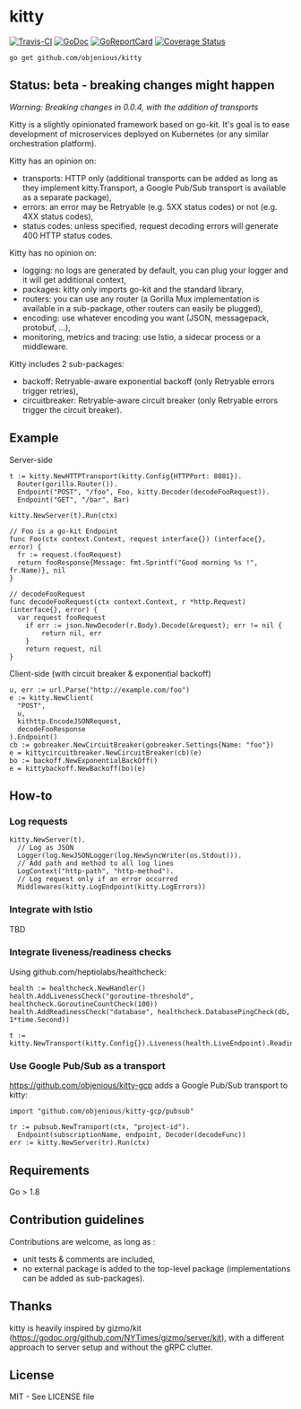# kitty
[![Travis-CI](https://travis-ci.org/objenious/kitty.svg?branch=master)](https://travis-ci.org/objenious/kitty)  [![GoDoc](https://godoc.org/github.com/objenious/kitty?status.svg)](http://godoc.org/github.com/objenious/kitty)
[![GoReportCard](https://goreportcard.com/badge/github.com/objenious/kitty)](https://goreportcard.com/report/github.com/objenious/kitty)
[![Coverage Status](https://coveralls.io/repos/github/objenious/kitty/badge.svg?branch=master)](https://coveralls.io/github/objenious/kitty?branch=master)

`go get github.com/objenious/kitty`

## Status: beta - breaking changes might happen

*Warning: Breaking changes in 0.0.4, with the addition of transports*

Kitty is a slightly opinionated framework based on go-kit.
It's goal is to ease development of microservices deployed on Kubernetes (or any similar orchestration platform).

Kitty has an opinion on:
* transports: HTTP only (additional transports can be added as long as they implement kitty.Transport, a Google Pub/Sub transport is available as a separate package),
* errors: an error may be Retryable (e.g. 5XX status codes) or not (e.g. 4XX status codes),
* status codes: unless specified, request decoding errors will generate 400 HTTP status codes.

Kitty has no opinion on:
* logging: no logs are generated by default, you can plug your logger and it will get additional context,
* packages: kitty only imports go-kit and the standard library,
* routers: you can use any router (a Gorilla Mux implementation is available in a sub-package, other routers can easily be plugged),
* encoding: use whatever encoding you want (JSON, messagepack, protobuf, ...),
* monitoring, metrics and tracing: use Istio, a sidecar process or a middleware.

Kitty includes 2 sub-packages:
* backoff: Retryable-aware exponential backoff (only Retryable errors trigger retries),
* circuitbreaker: Retryable-aware circuit breaker (only Retryable errors trigger the circuit breaker).

## Example

Server-side
```
t := kitty.NewHTTPTransport(kitty.Config{HTTPPort: 8081}).
  Router(gorilla.Router()).
  Endpoint("POST", "/foo", Foo, kitty.Decoder(decodeFooRequest)).
  Endpoint("GET", "/bar", Bar)

kitty.NewServer(t).Run(ctx)

// Foo is a go-kit Endpoint
func Foo(ctx context.Context, request interface{}) (interface{}, error) {
  fr := request.(fooRequest)
  return fooResponse{Message: fmt.Sprintf("Good morning %s !", fr.Name)}, nil
}

// decodeFooRequest
func decodeFooRequest(ctx context.Context, r *http.Request) (interface{}, error) {
  var request fooRequest
	if err := json.NewDecoder(r.Body).Decode(&request); err != nil {
		return nil, err
	}
	return request, nil
}
```

Client-side (with circuit breaker & exponential backoff)
```
u, err := url.Parse("http://example.com/foo")
e := kitty.NewClient(
  "POST",
  u,
  kithttp.EncodeJSONRequest,
  decodeFooResponse
).Endpoint()
cb := gobreaker.NewCircuitBreaker(gobreaker.Settings{Name: "foo"})
e = kittycircuitbreaker.NewCircuitBreaker(cb)(e)
bo := backoff.NewExponentialBackOff()
e = kittybackoff.NewBackoff(bo)(e)
```

## How-to

### Log requests

```
kitty.NewServer(t).
  // Log as JSON
  Logger(log.NewJSONLogger(log.NewSyncWriter(os.Stdout))).
  // Add path and method to all log lines
  LogContext("http-path", "http-method").
  // Log request only if an error occurred
  Middlewares(kitty.LogEndpoint(kitty.LogErrors))
```

### Integrate with Istio

TBD

### Integrate liveness/readiness checks

Using github.com/heptiolabs/healthcheck:
```
health := healthcheck.NewHandler()
health.AddLivenessCheck("goroutine-threshold", healthcheck.GoroutineCountCheck(100))
health.AddReadinessCheck("database", healthcheck.DatabasePingCheck(db, 1*time.Second))

t := kitty.NewTransport(kitty.Config{}).Liveness(health.LiveEndpoint).Readiness(health.ReadyEndpoint)
```

### Use Google Pub/Sub as a transport

https://github.com/objenious/kitty-gcp adds a Google Pub/Sub transport to kitty:
```
import "github.com/objenious/kitty-gcp/pubsub"

tr := pubsub.NewTransport(ctx, "project-id").
  Endpoint(subscriptionName, endpoint, Decoder(decodeFunc))
err := kitty.NewServer(tr).Run(ctx)
```

## Requirements

Go > 1.8

## Contribution guidelines

Contributions are welcome, as long as :
* unit tests & comments are included,
* no external package is added to the top-level package (implementations can be added as sub-packages).

## Thanks

kitty is heavily inspired by gizmo/kit (https://godoc.org/github.com/NYTimes/gizmo/server/kit),
with a different approach to server setup and without the gRPC clutter.

## License

MIT - See LICENSE file
